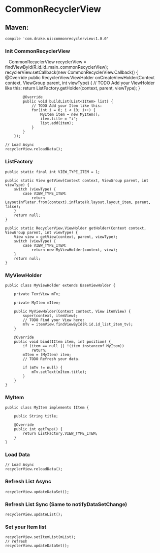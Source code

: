 # CommonRecyclerView

## Maven:
    compile 'com.drake.ui:commonrecyclerview:1.0.0'

### Init CommonRecyclerView
    CommonRecyclerView recyclerView = findViewById(R.id.id_main_commonRecyclerView);
        recyclerView.setCallback(new CommonRecyclerView.Callback() {
            @Override
            public RecyclerView.ViewHolder onCreateViewHolder(Context context, ViewGroup parent, int viewType) {
                // TODO Add your ViewHolder like this:
                return ListFactory.getHolder(context, parent, viewType);
            }

            @Override
            public void buildList(List<IItem> list) {
                // TODO Add your Item like this:
                for(int i = 0; i < 10; i++) {
                    MyItem item = new MyItem();
                    item.title = "i";
                    list.add(item);
                }
            }
        });
    
    // Load Async
    recyclerView.reloadData();

### ListFactory

    public static final int VIEW_TYPE_ITEM = 1;

    public static View getView(Context context, ViewGroup parent, int viewType) {
        switch (viewType) {
            case VIEW_TYPE_ITEM:
                return LayoutInflater.from(context).inflate(R.layout.layout_item, parent, false);
        }
        return null;
    }

    public static RecyclerView.ViewHolder getHolder(Context context, ViewGroup parent, int viewType) {
        View view = getView(context, parent, viewType);
        switch (viewType) {
            case VIEW_TYPE_ITEM:
                return new MyViewHolder(context, view);
        }
        return null;
    }

### MyViewHolder
    public class MyViewHolder extends BaseViewHolder {
    
        private TextView mTv;
    
        private MyItem mItem;
    
        public MyViewHolder(Context context, View itemView) {
            super(context, itemView);
            // TODO Find your View here:
            mTv = itemView.findViewById(R.id.id_list_item_tv);
        }
    
        @Override
        public void bind(IItem item, int position) {
            if (item == null || !(item instanceof MyItem))
                return;
            mItem = (MyItem) item;
            // TODO Refresh your data.

            if (mTv != null) {
                mTv.setText(mItem.title);
            }
        }
    }

### MyItem
    public class MyItem implements IItem {
    
        public String title;
    
        @Override
        public int getType() {
            return ListFactory.VIEW_TYPE_ITEM;
        }
    }

### Load Data
    // Load Async
    recyclerView.reloadData();
    
### Refresh List Async
    recyclerView.updateDataSet();

### Refresh List Sync (Same to notifyDataSetChange)
    recyclerView.updateList();

### Set your Item list
    recyclerView.setItemList(mList);
    // refresh
    recyclerView.updateDataSet();

